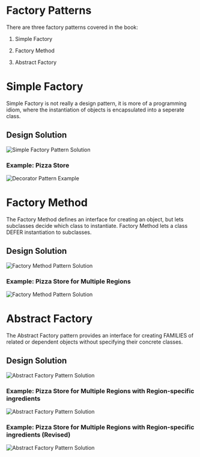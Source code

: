 # Factory Patterns

There are three factory patterns covered in the book:

1. Simple Factory

2. Factory Method

3. Abstract Factory

# Simple Factory

Simple Factory is not really a design pattern, it is more of a programming idiom, where the instantiation of objects is encapsulated into a seperate class.

## Design Solution

![Simple Factory Pattern Solution](images/factory-simple-solution.jpg)

### Example: Pizza Store

![Decorator Pattern Example](images/factory-simple-example1.jpg)

# Factory Method

The Factory Method defines an interface for creating an object, but lets subclasses decide which class to instantiate. Factory Method lets a class DEFER instantiation to subclasses.

## Design Solution

![Factory Method Pattern Solution](images/factory-method-solution.jpg)

### Example: Pizza Store for Multiple Regions

![Factory Method Pattern Solution](images/factory-method-example1.jpg)


# Abstract Factory

The Abstract Factory pattern provides an interface for creating FAMILIES of related or dependent objects without specifying their concrete classes.

## Design Solution

![Abstract Factory Pattern Solution](images/factory-abstract-solution.jpg)

### Example: Pizza Store for Multiple Regions with Region-specific ingredients

![Abstract Factory Pattern Solution](images/factory-abstract-example1.jpg)

### Example: Pizza Store for Multiple Regions with Region-specific ingredients (Revised)

![Abstract Factory Pattern Solution](images/factory-abstract-example1-revised.jpg)
